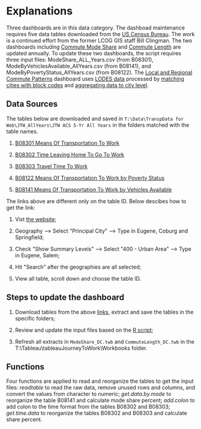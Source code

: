 # Explanations

Three dashboards are in this data category. The dashboad maintenance requires five data tables downloaded from the [US Census Bureau](https://data.census.gov/cedsci/). The work is a continued effort from the former LCOG GIS staff Bill Clingman. The two dashboards including [Commute Mode Share](https://www.lcog.org/thempo/page/commuter-mode-shares) and [Commute Length](https://www.lcog.org/thempo/page/length-commute) are updated annually. To update these two dashboards, the script requires three input files: ModeShare_ALL_Years.csv (from B08301), ModeByVehiclesAvailable_AllYears.csv (from B08141), and ModeByPovertyStatus_AllYears.csv (from B08122). The [Local and Regional Commute Patterns](https://www.lcog.org/thempo/page/local-regional-commute-patterns) dashboard uses [LODES data](https://lehd.ces.census.gov/data/#:~:text=LEHD%20Origin%2DDestination%20Employment%20Statistics%20(LODES),-LEHD%20Origin%2DDestination&text=Data%20files%20are%20state%2Dbased,for%20the%20years%202002%E2%80%932018.) processed by [matching cities with block codes](https://github.com/dongmeic/MPO_Data_Portal/blob/master/CommuterData/match_city_with_block_codes.ipynb) and [aggregating data to city level](https://github.com/dongmeic/MPO_Data_Portal/blob/master/CommuterData/match_block_code_with_cities.ipynb).    

## Data Sources

The tables below are downloaded and saved in `T:\Data\TranspData for Web\JTW_AllYears\JTW ACS 5-Yr All Years` in the folders matched with the table names.

1. [B08301 Means Of Transportation To Work](https://data.census.gov/cedsci/table?q=B08301&g=1600000US4123850,4114400,4169600_400XX00US28117,78229&tid=ACSDT5Y2021.B08301)

2. [B08302 Time Leaving Home To Go To Work](https://data.census.gov/cedsci/table?q=B08302&g=1600000US4123850,4114400,4169600_400XX00US28117,78229&tid=ACSDT5Y2021.B08302)

3. [B08303 Travel Time To Work](https://data.census.gov/cedsci/table?g=1600000US4123850,4114400,4169600_400XX00US28117,78229&tid=ACSDT5Y2021.B08303)

4. [B08122 Means Of Transportation To Work by Poverty Status](https://data.census.gov/cedsci/table?g=1600000US4123850,4114400,4169600_400XX00US28117,78229&tid=ACSDT5Y2021.B08122)

5. [B08141 Means Of Transportation To Work by Vehicles Available](https://data.census.gov/cedsci/table?g=1600000US4123850,4114400,4169600_400XX00US28117,78229&tid=ACSDT5Y2021.B08141)

The links above are different only on the table ID. Below descibes how to get the link:
1. Vist [the website](https://data.census.gov/cedsci/advanced);

2. Geography --> Select "Principal City" --> Type in Eugene, Coburg and Springfield;

3. Check "Show Summary Levels" --> Select "400 - Urban Area" --> Type in Eugene, Salem;

4. Hit "Search" after the geographies are all selected;

5. View all table, scroll down and choose the table ID.

## Steps to update the dashboard

1. Download tables from the above [links](https://github.com/dongmeic/MPO_Data_Portal/tree/master/CommuterData#data-sources), extract and save the tables in the specific folders;

2. Review and update the input files based on the [R script](https://github.com/dongmeic/MPO_Data_Portal/blob/master/CommuterData/ModeShare.r);

3. Refresh all extracts in `ModeShare_DC.twb` and `CommuteLength_DC.twb` in the T:\Tableau\tableauJourneyToWork\Workbooks folder.

## Functions
Four functions are applied to read and reorganize the tables to get the input files: *readtable* to read the raw data, remove unused rows and columns, and convert the values from character to numeric; *get.data.by.mode* to reorganize the table B08141 and calculate mode share percent; *add.colon* to add colon to the time format from the tables B08302 and B08303; *get.time.data* to reorganize the tables B08302 and B08303 and calculate share percent.   
